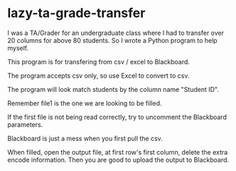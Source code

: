 # lazy-ta-grade-transfer
I was a TA/Grader for an undergraduate class where I had to transfer over 20 columns for above 80 students. So I wrote a Python program to help myself.

This program is for transfering from csv / excel to Blackboard.

The program accepts csv only, so use Excel to convert to csv.

The program will look match students by the column name "Student ID".

Remember file1 is the one we are looking to be filled.

If the first file is not being read correctly, try to uncomment the Blackboard parameters.

Blackboard is just a mess when you first pull the csv.

When filled, open the output file, at first row's first column, delete the extra encode information. Then you are good to upload the output to Blackboard.

